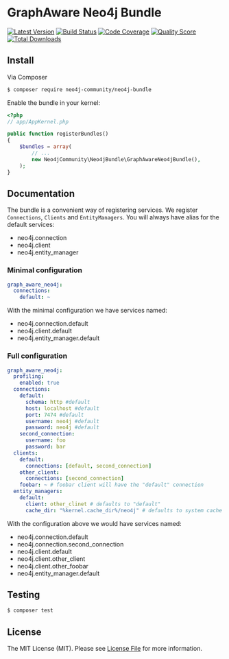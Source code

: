 # GraphAware Neo4j Bundle

[![Latest Version](https://img.shields.io/github/release/neo4j-community/neo4j-bundle.svg?style=flat-square)](https://github.com/neo4j-community/neo4j-bundle/releases)
[![Build Status](https://img.shields.io/travis/neo4j-community/neo4j-bundle.svg?style=flat-square)](https://travis-ci.org/neo4j-community/neo4j-bundle)
[![Code Coverage](https://img.shields.io/scrutinizer/coverage/g/neo4j-community/neo4j-bundle.svg?style=flat-square)](https://scrutinizer-ci.com/g/neo4j-community/neo4j-bundle)
[![Quality Score](https://img.shields.io/scrutinizer/g/neo4j-community/neo4j-bundle.svg?style=flat-square)](https://scrutinizer-ci.com/g/neo4j-community/neo4j-bundle)
[![Total Downloads](https://img.shields.io/packagist/dt/neo4j-community/neo4j-bundle.svg?style=flat-square)](https://packagist.org/packages/neo4j-community/neo4j-bundle)


## Install

Via Composer

``` bash
$ composer require neo4j-community/neo4j-bundle
```

Enable the bundle in your kernel:

``` php
<?php
// app/AppKernel.php

public function registerBundles()
{
    $bundles = array(
        // ...
        new Neo4jCommunity\Neo4jBundle\GraphAwareNeo4jBundle(),
    );
}
```

## Documentation

The bundle is a convenient way of registering services. We register `Connections`, 
`Clients` and `EntityManagers`. You will always have alias for the default services:

 * neo4j.connection
 * neo4j.client
 * neo4j.entity_manager


### Minimal configuration

```yaml
graph_aware_neo4j:
  connections:
    default: ~
```

With the minimal configuration we have services named:
 * neo4j.connection.default
 * neo4j.client.default
 * neo4j.entity_manager.default

### Full configuration

```yaml
graph_aware_neo4j:
  profiling: 
    enabled: true
  connections:
    default:
      schema: http #default
      host: localhost #default
      port: 7474 #default
      username: neo4j #default
      password: neo4j #default
    second_connection:
      username: foo
      password: bar
  clients:
    default:
      connections: [default, second_connection]
    other_client:
      connections: [second_connection]
    foobar: ~ # foobar client will have the "default" connection
  entity_managers:
    default: 
      client: other_clinet # defaults to "default"
      cache_dir: "%kernel.cache_dir%/neo4j" # defaults to system cache
```
With the configuration above we would have services named:
 * neo4j.connection.default
 * neo4j.connection.second_connection
 * neo4j.client.default
 * neo4j.client.other_client
 * neo4j.client.other_foobar
 * neo4j.entity_manager.default


## Testing

``` bash
$ composer test
```

## License

The MIT License (MIT). Please see [License File](LICENSE) for more information.
